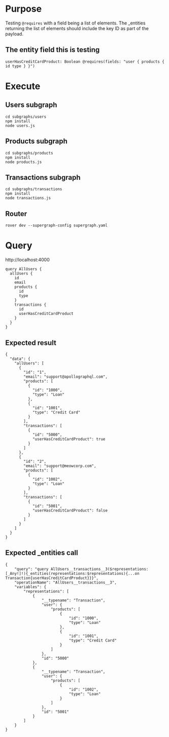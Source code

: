 # Purpose
Testing `@requires` with a field being a list of elements. The _entities returning the list of elements should include the key ID as part of the payload.

## The entity field this is testing
`userHasCreditCardProduct: Boolean @requires(fields: "user { products { id type } }")`

# Execute

## Users subgraph
```
cd subgraphs/users
npm install
node users.js
```

## Products subgraph
```
cd subgraphs/products
npm install
node products.js
```

## Transactions subgraph
```
cd subgraphs/transactions
npm install
node transactions.js
```

## Router
```
rover dev --supergraph-config supergraph.yaml
```

# Query
http://localhost:4000

```
query AllUsers {
  allUsers {
    id
    email
    products {
      id
      type
    }
    transactions {
      id
      userHasCreditCardProduct
    }
  }
}
```

## Expected result
```
{
  "data": {
    "allUsers": [
      {
        "id": "1",
        "email": "support@apollographql.com",
        "products": [
          {
            "id": "1000",
            "type": "Loan"
          },
          {
            "id": "1001",
            "type": "Credit Card"
          }
        ],
        "transactions": [
          {
            "id": "5000",
            "userHasCreditCardProduct": true
          }
        ]
      },
      {
        "id": "2",
        "email": "support@meowcorp.com",
        "products": [
          {
            "id": "1002",
            "type": "Loan"
          }
        ],
        "transactions": [
          {
            "id": "5001",
            "userHasCreditCardProduct": false
          }
        ]
      }
    ]
  }
}
```

## Expected _entities call
```
{
    "query": "query AllUsers__transactions__3($representations:[_Any!]!){_entities(representations:$representations){...on Transaction{userHasCreditCardProduct}}}",
    "operationName": "AllUsers__transactions__3",
    "variables": {
        "representations": [
            {
                "__typename": "Transaction",
                "user": {
                    "products": [
                        {
                            "id": "1000",
                            "type": "Loan"
                        },
                        {
                            "id": "1001",
                            "type": "Credit Card"
                        }
                    ]
                },
                "id": "5000"
            },
            {
                "__typename": "Transaction",
                "user": {
                    "products": [
                        {
                            "id": "1002",
                            "type": "Loan"
                        }
                    ]
                },
                "id": "5001"
            }
        ]
    }
}
```